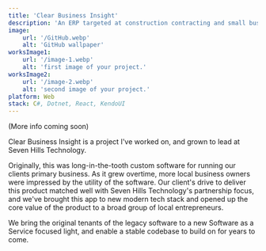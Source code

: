 ```yaml
---
title: 'Clear Business Insight'
description: 'An ERP targeted at construction contracting and small businesses, taken from in house app to SaaS'
image:
    url: '/GitHub.webp'
    alt: 'GitHub wallpaper'
worksImage1:
    url: '/image-1.webp'
    alt: 'first image of your project.'
worksImage2:
    url: '/image-2.webp'
    alt: 'second image of your project.'
platform: Web
stack: C#, Dotnet, React, KendoUI
---
```


(More info coming soon)

Clear Business Insight is a project I've worked on, and grown to lead at Seven Hills Technology.

Originally, this was long-in-the-tooth custom software for running our clients primary business. As it grew overtime,
more local business owners were impressed by the utility of the software. Our client's drive to deliver this product 
matched well with Seven Hills Technology's partnership focus, and we've brought this app to new modern tech stack and
opened up the core value of the product to a broad group of local entrepreneurs. 

We bring the original tenants of the legacy software to a new Software as a Service focused light, and enable a stable
codebase to build on for years to come.
